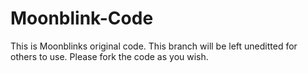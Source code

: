 # Moonblink-Code
This is Moonblinks original code. 
This branch will be left uneditted for others to use.
Please fork the code as you wish.

